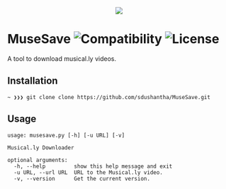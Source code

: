 <p align="center">
  <img src="https://user-images.githubusercontent.com/27065646/36114512-7f36ce56-1030-11e8-9d97-f9145516ce6a.png">
</p>


# MuseSave     ![Compatibility](https://img.shields.io/badge/python-3-brightgreen.svg)  ![License](https://img.shields.io/npm/l/express.svg)

A tool to download musical.ly videos.

## Installation
```
~ ❯❯❯ git clone clone https://github.com/sdushantha/MuseSave.git
```

## Usage
```
usage: musesave.py [-h] [-u URL] [-v]

Musical.ly Downloader

optional arguments:
  -h, --help         show this help message and exit
  -u URL, --url URL  URL to the Musical.ly video.
  -v, --version      Get the current version.
```

